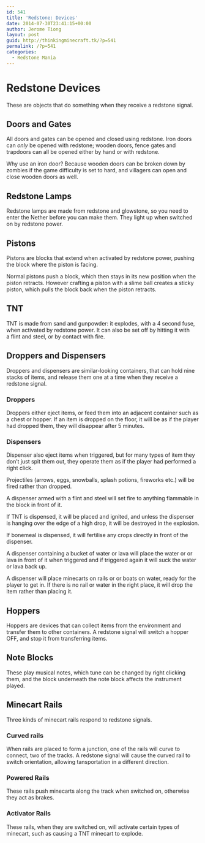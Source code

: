 ```yaml
---
id: 541
title: 'Redstone: Devices'
date: 2014-07-30T23:41:15+00:00
author: Jerome Tiong
layout: post
guid: http://thinkingminecraft.tk/?p=541
permalink: /?p=541
categories:
  - Redstone Mania
---
```

<h1 style="color: #222222;">
  Redstone Devices
</h1>

<p style="color: #222222;">
  These are objects that do something when they receive a redstone signal.
</p>

<h2 id="doors-and-gates" style="color: #222222;">
  Doors and Gates
</h2>

<p style="color: #222222;">
  All doors and gates can be opened and closed using redstone. Iron doors can <em>only </em>be opened with redstone; wooden doors, fence gates and trapdoors can all be opened either by hand or with redstone.
</p>

<p style="color: #222222;">
  Why use an iron door? Because wooden doors can be broken down by zombies if the game difficulty is set to hard, and villagers can open and close wooden doors as well.
</p>

<div class="tagged">
  <h2 id="redstone-lamps">
    Redstone Lamps
  </h2>
  
  <p>
    Redstone lamps are made from redstone and glowstone, so you need to enter the Nether before you can make them. They light up when switched on by redstone power.
  </p>
</div>

<div class="tagged">
</div>

<div class="tagged">
  <div class="tagged" style="color: #222222;">
    <h2 id="pistons">
      Pistons
    </h2>
  </div>
  
  <p style="color: #222222;">
    Pistons are blocks that extend when activated by redstone power, pushing the block where the piston is facing.
  </p>
  
  <p style="color: #222222;">
    Normal pistons push a block, which then stays in its new position when the piston retracts. However crafting a piston with a slime ball creates a sticky piston, which pulls the block back when the piston retracts.
  </p>
  
  <div class="tagged">
    <h2 id="tnt">
      TNT
    </h2>
  </div>
  
  <p>
    TNT is made from sand and gunpowder: it explodes, with a 4 second fuse, when activated by redstone power. It can also be set off by hitting it with a flint and steel, or by contact with fire.
  </p>
  
  <h2 id="droppers-and-dispensers" style="color: #222222;">
    Droppers and Dispensers
  </h2>
  
  <p style="color: #222222;">
    Droppers and dispensers are similar-looking containers, that can hold nine stacks of items, and release them one at a time when they receive a redstone signal.
  </p>
  
  <div class="tagged">
    <h3 id="droppers">
      <strong>Droppers</strong>
    </h3>
  </div>
  
  <p>
    Droppers either eject items, or feed them into an adjacent container such as a chest or hopper. If an item is dropped on the floor, it will be as if the player had dropped them, they will disappear after 5 minutes.
  </p>
  
  <div class="tagged">
    <h3 id="dispensers">
      <strong>Dispensers</strong>
    </h3>
  </div>
  
  <p>
    Dispenser also eject items when triggered, but for many types of item they don&#8217;t just spit them out, they operate them as if the player had performed a right click.
  </p>
  
  <p>
    Projectiles (arrows, eggs, snowballs, splash potions, fireworks etc.) will be fired rather than dropped.
  </p>
  
  <p>
    A dispenser armed with a flint and steel will set fire to anything flammable in the block in front of it.
  </p>
  
  <p>
    If TNT is dispensed, it will be placed and ignited, and unless the dispenser is hanging over the edge of a high drop, it will be destroyed in the explosion.
  </p>
  
  <p>
    If bonemeal is dispensed, it will fertilise any crops directly in front of the dispenser.
  </p>
  
  <p>
    A dispenser containing a bucket of water or lava will place the water or or lava in front of it when triggered and if triggered again it will suck the water or lava back up.
  </p>
  
  <p>
    A dispenser will place minecarts on rails or or boats on water, ready for the player to get in. If there is no rail or water in the right place, it will drop the item rather than placing it.
  </p>
  
  <div class="tagged" style="color: #222222;">
    <h2 id="hoppers">
      Hoppers
    </h2>
  </div>
  
  <p style="color: #222222;">
    Hoppers are devices that can collect items from the environment and transfer them to other containers. A redstone signal will switch a hopper OFF, and stop it from transferring items.
  </p>
  
  <div class="tagged">
    <h2 id="note-blocks">
      Note Blocks
    </h2>
  </div>
  
  <p>
    These play musical notes, which tune can be changed by right clicking them, and the block underneath the note block affects the instrument played.
  </p>
  
  <h2 id="minecart-rails">
    Minecart Rails
  </h2>
  
  <p>
    Three kinds of minecart rails respond to redstone signals.
  </p>
  
  <h3 id="curved-rails" style="color: #222222;">
    Curved rails
  </h3>
  
  <p style="color: #222222;">
    When rails are placed to form a junction, one of the rails will curve to connect, two of the tracks. A redstone signal will cause the curved rail to switch orientation, allowing tansportation in a different direction.
  </p>
  
  <div class="tagged">
    <h3 id="powered-rails">
      Powered Rails
    </h3>
  </div>
  
  <p>
    These rails push minecarts along the track when switched on, otherwise they act as brakes.
  </p>
  
  <div class="tagged" style="color: #222222;">
    <h3 id="activator-rails">
      Activator Rails
    </h3>
  </div>
  
  <p style="color: #222222;">
    These rails, when they are switched on, will activate certain types of minecart, such as causing a TNT minecart to explode.
  </p>
</div>